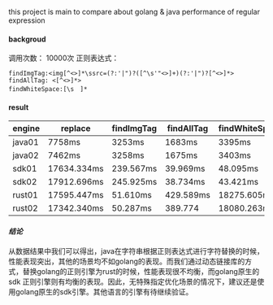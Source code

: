 this project is main to compare about golang & java performance of regular expression

#### backgroud
调用次数： 10000次
正则表达式：
```
findImgTag:<img[^<>]*\ssrc=(?:'|")?([^\s'"<>]+)(?:'|")?[^<>]*>
findAllTag: <[^<>]*>
findWhiteSpace:[\s　]*
```

#### result
| engine | replace | findImgTag | findAllTag | findWhiteSpace |
| ---- | ---- | ---- | ---- | ---- |
| java01 | 7758ms | 3253ms| 1683ms | 3395ms |
| java02 | 7462ms | 3258ms | 1675ms | 3403ms |
| sdk01 | 17634.334ms| 239.567ms| 39.969ms | 48.095ms |
| sdk02 | 17912.696ms | 245.925ms | 38.734ms | 43.421ms |
| rust01 | 17595.447ms | 51.610ms | 429.589ms | 18275.605ms |
| rust02 | 17342.340ms | 50.287ms | 389.774 | 18080.263ms |

#### *结论*
从数据结果中我们可以得出，java在字符串根据正则表达式进行字符替换的时候，性能表现突出，其他的场景均不如golang的表现。而我们通过动态链接库的方式，替换golang的正则引擎为rust的时候，性能表现很不均衡，而golang原生的sdk 正则引擎则有均衡的表现。因此，无特殊指定优化场景的情况下，建议还是使用golang原生的sdk引擎。其他语言的引擎有待继续验证。
